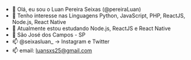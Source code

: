 - 👋 Olá, eu sou o Luan Pereira Seixas (@pereiraLuan)
- 👀 Tenho interesse nas Linguagens Python, JavaScript, PHP, ReactJS, Node.js, React Native
- 🌱 Atualmente estou estudando Node.js, ReactJS e React Native
- 📍  São José dos Campos - SP
- 📫 @seixasluan_ -> Instagram e Twitter 
- 📫 email: luansxs25@gmail.com

<!---
pereiraLuan/pereiraLuan is a ✨ special ✨ repository because its `README.md` (this file) appears on your GitHub profile.
You can click the Preview link to take a look at your changes.
--->

